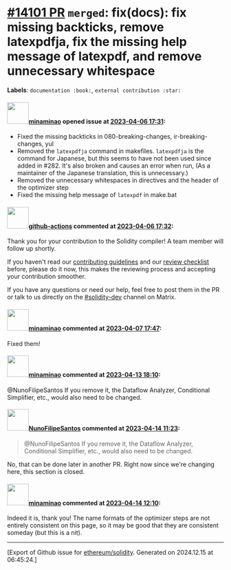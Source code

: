 # [\#14101 PR](https://github.com/ethereum/solidity/pull/14101) `merged`: fix(docs): fix missing backticks, remove latexpdfja, fix the missing help message of latexpdf, and remove unnecessary whitespace
**Labels**: `documentation :book:`, `external contribution :star:`


#### <img src="https://avatars.githubusercontent.com/u/20497787?u=a96a6c9f3dbec52ad60326770404a3f728a38efa&v=4" width="50">[minaminao](https://github.com/minaminao) opened issue at [2023-04-06 17:31](https://github.com/ethereum/solidity/pull/14101):

- Fixed the missing backticks in 080-breaking-changes, ir-breaking-changes, yul
- Removed the `latexpdfja` command in makefiles. `latexpdfja` is the command for Japanese, but this seems to have not been used since added in #282. It's also broken and causes an error when run, (As a maintainer of the Japanese translation, this is unnecessary.)
- Removed the unnecessary whitespaces in directives and the header of the optimizer step
- Fixed the missing help message of `latexpdf` in make.bat

#### <img src="https://avatars.githubusercontent.com/in/15368?v=4" width="50">[github-actions](https://github.com/apps/github-actions) commented at [2023-04-06 17:32](https://github.com/ethereum/solidity/pull/14101#issuecomment-1499399712):

Thank you for your contribution to the Solidity compiler! A team member will follow up shortly.

If you haven't read our [contributing guidelines](https://docs.soliditylang.org/en/latest/contributing.html) and our [review checklist](https://github.com/ethereum/solidity/blob/develop/ReviewChecklist.md) before, please do it now, this makes the reviewing process and accepting your contribution smoother.

If you have any questions or need our help, feel free to post them in the PR or talk to us directly on the [#solidity-dev](https://matrix.to/#/#ethereum_solidity-dev:gitter.im) channel on Matrix.

#### <img src="https://avatars.githubusercontent.com/u/20497787?u=a96a6c9f3dbec52ad60326770404a3f728a38efa&v=4" width="50">[minaminao](https://github.com/minaminao) commented at [2023-04-07 17:47](https://github.com/ethereum/solidity/pull/14101#issuecomment-1500501748):

Fixed them!

#### <img src="https://avatars.githubusercontent.com/u/20497787?u=a96a6c9f3dbec52ad60326770404a3f728a38efa&v=4" width="50">[minaminao](https://github.com/minaminao) commented at [2023-04-13 18:10](https://github.com/ethereum/solidity/pull/14101#issuecomment-1507409439):

@NunoFilipeSantos If you remove it, the Dataflow Analyzer, Conditional Simplifier, etc., would also need to be changed.

#### <img src="https://avatars.githubusercontent.com/u/2582498?u=a1331723a724eb612a66f75abee3048448e2fe01&v=4" width="50">[NunoFilipeSantos](https://github.com/NunoFilipeSantos) commented at [2023-04-14 11:23](https://github.com/ethereum/solidity/pull/14101#issuecomment-1508360095):

> @NunoFilipeSantos If you remove it, the Dataflow Analyzer, Conditional Simplifier, etc., would also need to be changed.

No, that can be done later in another PR.
Right now since we're changing here, this section is closed.

#### <img src="https://avatars.githubusercontent.com/u/20497787?u=a96a6c9f3dbec52ad60326770404a3f728a38efa&v=4" width="50">[minaminao](https://github.com/minaminao) commented at [2023-04-14 12:10](https://github.com/ethereum/solidity/pull/14101#issuecomment-1508409028):

Indeed it is, thank you! The name formats of the optimizer steps are not entirely consistent on this page, so it may be good that they are consistent someday (but this is a nit).


-------------------------------------------------------------------------------



[Export of Github issue for [ethereum/solidity](https://github.com/ethereum/solidity). Generated on 2024.12.15 at 06:45:24.]
